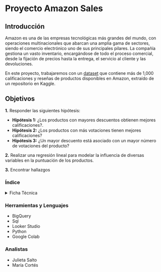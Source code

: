 # Proyecto Amazon Sales

## Introducción
Amazon es una de las empresas tecnológicas más grandes del mundo, con operaciones multinacionales que abarcan una amplia gama de sectores, siendo el comercio electrónico uno de sus principales pilares. La compañía gestiona un vasto inventario, encargándose de todo el proceso comercial, desde la fijación de precios hasta la entrega, el servicio al cliente y las devoluciones.

En este proyecto, trabajaremos con un [dataset](https://drive.google.com/file/d/15wCrW52MEIh6KtVdiW3ia1Mb7is0JPxY/view)  que contiene más de 1,000 calificaciones y reseñas de productos disponibles en Amazon, extraído de un repositorio en Kaggle. 
## Objetivos

**1.** Responder las siguientes hipótesis: 
* **Hipótesis 1:** ¿Los productos con mayores descuentos obtienen mejores calificaciones?.
* **Hipótesis 2:** ¿Los productos con más votaciones tienen mejores calificaciones?
* **Hipótesis 3:** ¿Un mayor descuento está asociado con un mayor número de votaciones del producto?

**2.** Realizar una regresión lineal para modelar la influencia de diversas variables en la puntuación de los productos.

**3.** Encontrar hallazgos 



### Índice

<details>
  <summary>Ficha Técnica</summary>
   
  
  1. [**Procesamiento y Preparación de la Base de Datos**](https://github.com/Maria-Data-Analyst/Amazon_Sales/blob/Consultas-Query/Ficha_tecnica/procesamiento.md)
     
  2. [**Análisis Exploratorio de Datos**](https://github.com/Maria-Data-Analyst/Amazon_Sales/blob/Consultas-Query/Ficha_tecnica/analisis_exploratorio.md)
     
  3.  [**Técnica de análisis**](https://github.com/Maria-Data-Analyst/Amazon_Sales/blob/Consultas-Query/Ficha_tecnica/tecnica_analisis.md)
     
  4.  [**Presentación**](https://docs.google.com/presentation/d/1z2tFKO-xrRwrsVrxCDtJlnilS8RLYR36ga9IVbYNBOE/edit?usp=sharing)

  5.  [**Dashboard**](https://lookerstudio.google.com/reporting/be08781d-a2ff-486f-8240-56c7f516996a)



     
</details>

### Herramientas y Lenguajes 
- BigQuery
- Sql
- Looker Studio
- Python
- Google Colab


### Analistas 
- Julieta Salto
- María Cortés 
